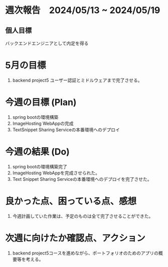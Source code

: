 # 週次報告　2024/05/13 ~ 2024/05/19

## 個人目標
バックエンドエンジニアとして内定を得る

# 5月の目標
1. backend project5 ユーザー認証とミドルウェアまで完了させる。

# 今週の目標 (Plan)
1. spring bootの環境構築
2. ImageHosting WebAppの完成
3. TextSnippet Sharing Serviceの本番環境へのデプロイ
 
# 今週の結果 (Do)
1. spring bootの環境構築完了 
2. ImageHosting WebAppを完成させられた。
3. Text Snippet Sharing Serviceの本番環境へのデプロイを完了させた。

# 良かった点、困っている点、感想
1. 今週計画していた作業は、予定のものは全て完了させることができた。


# 次週に向けたか確認点、アクション
1. backend project5コースを進めながら、ポートフォリオのためのアプリの概要等を考える。